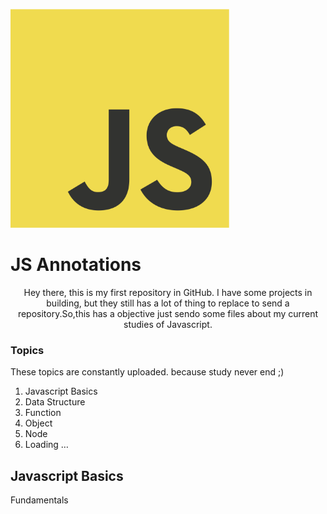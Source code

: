 <p><img src="https://raw.githubusercontent.com/voodootikigod/logo.js/master/js.png" alt="enter image description here" height="350px"></p>
<h1 id="js-annotations">JS Annotations</h1>
<p align="center">
  Hey there, this is my first repository in GitHub. I have some projects in building, but they still has a lot of thing to replace to send a repository.So,this has a objective just sendo some files about my current studies of Javascript.
</p>
<h3 id="topics">Topics</h3>
<p>These topics are constantly uploaded. because study never end ;)</p>
<ol>
<li>Javascript Basics</li>
<li>Data Structure</li>
<li>Function</li>
<li>Object</li>
<li>Node</li>
<li>Loading …</li>
</ol>
<h2 id="javascript-basics">Javascript Basics</h2>
<p>Fundamentals</p>

